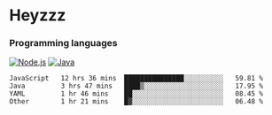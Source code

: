 # Heyzzz  

### Programming languages  

[![Node.js](https://img.shields.io/badge/-Node.js-262626?style=for-the-badge)](https://nodejs.org)
[![Java](https://img.shields.io/badge/-Java-262626?style=for-the-badge)](https://java.com)

<!--START_SECTION:waka-->

```text
JavaScript   12 hrs 36 mins  ███████████████░░░░░░░░░░   59.81 %
Java         3 hrs 47 mins   ████▒░░░░░░░░░░░░░░░░░░░░   17.95 %
YAML         1 hr 46 mins    ██░░░░░░░░░░░░░░░░░░░░░░░   08.45 %
Other        1 hr 21 mins    █▓░░░░░░░░░░░░░░░░░░░░░░░   06.48 %
```

<!--END_SECTION:waka-->
